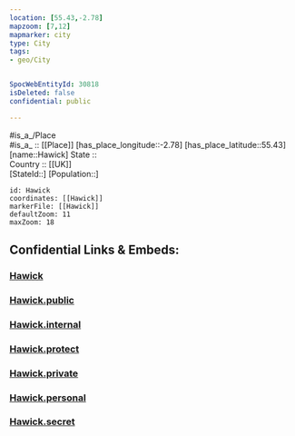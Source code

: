 ```yaml
---
location: [55.43,-2.78] 
mapzoom: [7,12] 
mapmarker: city 
type: City
tags:
- geo/City


SpocWebEntityId: 30818
isDeleted: false
confidential: public

---
```

#is_a_/Place  
#is_a_ :: [[Place]] 
[has_place_longitude::-2.78] 
[has_place_latitude::55.43] 
[name::Hawick] 
State ::  
Country :: [[UK]]  
[StateId::] 
[Population::] 



```leaflet
id: Hawick
coordinates: [[Hawick]] 
markerFile: [[Hawick]] 
defaultZoom: 11 
maxZoom: 18
```


## Confidential Links & Embeds: 

### [Hawick](/_Standards/Earth/Continent/Europe/Europe~North/UK/Scotland/counties~Scotland/Scottish_Borders/cities~Scottish_Borders/Hawick.md) 

### [Hawick.public](/_public/Earth/Continent/Europe/Europe~North/UK/Scotland/counties~Scotland/Scottish_Borders/cities~Scottish_Borders/Hawick.public.md) 

### [Hawick.internal](/_internal/Earth/Continent/Europe/Europe~North/UK/Scotland/counties~Scotland/Scottish_Borders/cities~Scottish_Borders/Hawick.internal.md) 

### [Hawick.protect](/_protect/Earth/Continent/Europe/Europe~North/UK/Scotland/counties~Scotland/Scottish_Borders/cities~Scottish_Borders/Hawick.protect.md) 

### [Hawick.private](/_private/Earth/Continent/Europe/Europe~North/UK/Scotland/counties~Scotland/Scottish_Borders/cities~Scottish_Borders/Hawick.private.md) 

### [Hawick.personal](/_personal/Earth/Continent/Europe/Europe~North/UK/Scotland/counties~Scotland/Scottish_Borders/cities~Scottish_Borders/Hawick.personal.md) 

### [Hawick.secret](/_secret/Earth/Continent/Europe/Europe~North/UK/Scotland/counties~Scotland/Scottish_Borders/cities~Scottish_Borders/Hawick.secret.md)

